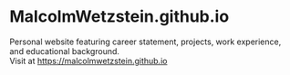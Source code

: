 # MalcolmWetzstein.github.io
Personal website featuring career statement, projects, work experience, and educational background.  
Visit at https://malcolmwetzstein.github.io
